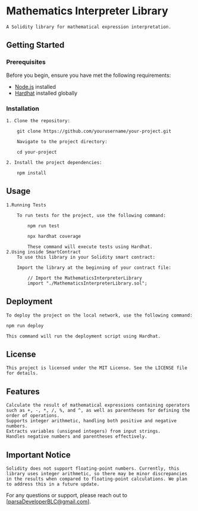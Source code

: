 
# Mathematics Interpreter Library

    A Solidity library for mathematical expression interpretation.
    
## Getting Started

### Prerequisites

Before you begin, ensure you have met the following requirements:

- [Node.js](https://nodejs.org/) installed
- [Hardhat](https://hardhat.org/) installed globally

### Installation

    1. Clone the repository:

        git clone https://github.com/yourusername/your-project.git

        Navigate to the project directory:

        cd your-project

    2. Install the project dependencies:

        npm install

## Usage

    1.Running Tests

        To run tests for the project, use the following command:

            npm run test

            npx hardhat coverage

            These command will execute tests using Hardhat.
    2.Using inside SmartContract
        To use this library in your Solidity smart contract:

        Import the library at the beginning of your contract file:

            // Import the MathematicsInterpreterLibrary
            import "./MathematicsInterpreterLibrary.sol";

## Deployment

    To deploy the project on the local network, use the following command:

    npm run deploy

    This command will run the deployment script using Hardhat.

## License

    This project is licensed under the MIT License. See the LICENSE file for details.
    

## Features

    Calculate the result of mathematical expressions containing operators such as +, -, *, /, %, and ^, as well as parentheses for defining the order of operations.
    Supports integer arithmetic, handling both positive and negative numbers.
    Extracts variables (unsigned integers) from input strings.
    Handles negative numbers and parentheses effectively.

## Important Notice

    Solidity does not support floating-point numbers. Currently, this library uses integer arithmetic, so there may be minor discrepancies in the results when compared to floating-point calculations. We plan to address this in a future update.

For any questions or support, please reach out to [parsaDeveloperBLC@gmail.com].


